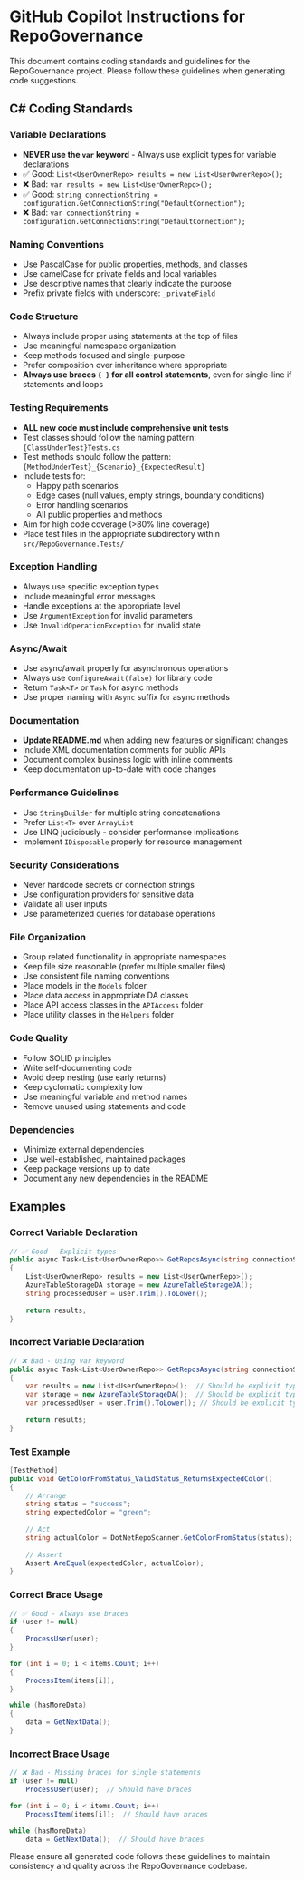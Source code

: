 # GitHub Copilot Instructions for RepoGovernance

This document contains coding standards and guidelines for the RepoGovernance project. Please follow these guidelines when generating code suggestions.

## C# Coding Standards

### Variable Declarations
- **NEVER use the `var` keyword** - Always use explicit types for variable declarations
- ✅ Good: `List<UserOwnerRepo> results = new List<UserOwnerRepo>();`
- ❌ Bad: `var results = new List<UserOwnerRepo>();`
- ✅ Good: `string connectionString = configuration.GetConnectionString("DefaultConnection");`
- ❌ Bad: `var connectionString = configuration.GetConnectionString("DefaultConnection");`

### Naming Conventions
- Use PascalCase for public properties, methods, and classes
- Use camelCase for private fields and local variables
- Use descriptive names that clearly indicate the purpose
- Prefix private fields with underscore: `_privateField`

### Code Structure
- Always include proper using statements at the top of files
- Use meaningful namespace organization
- Keep methods focused and single-purpose
- Prefer composition over inheritance where appropriate
- **Always use braces `{ }` for all control statements**, even for single-line if statements and loops

### Testing Requirements
- **ALL new code must include comprehensive unit tests**
- Test classes should follow the naming pattern: `{ClassUnderTest}Tests.cs`
- Test methods should follow the pattern: `{MethodUnderTest}_{Scenario}_{ExpectedResult}`
- Include tests for:
  - Happy path scenarios
  - Edge cases (null values, empty strings, boundary conditions)
  - Error handling scenarios
  - All public properties and methods
- Aim for high code coverage (>80% line coverage)
- Place test files in the appropriate subdirectory within `src/RepoGovernance.Tests/`

### Exception Handling
- Always use specific exception types
- Include meaningful error messages
- Handle exceptions at the appropriate level
- Use `ArgumentException` for invalid parameters
- Use `InvalidOperationException` for invalid state

### Async/Await
- Use async/await properly for asynchronous operations
- Always use `ConfigureAwait(false)` for library code
- Return `Task<T>` or `Task` for async methods
- Use proper naming with `Async` suffix for async methods

### Documentation
- **Update README.md** when adding new features or significant changes
- Include XML documentation comments for public APIs
- Document complex business logic with inline comments
- Keep documentation up-to-date with code changes

### Performance Guidelines
- Use `StringBuilder` for multiple string concatenations
- Prefer `List<T>` over `ArrayList`
- Use LINQ judiciously - consider performance implications
- Implement `IDisposable` properly for resource management

### Security Considerations
- Never hardcode secrets or connection strings
- Use configuration providers for sensitive data
- Validate all user inputs
- Use parameterized queries for database operations

### File Organization
- Group related functionality in appropriate namespaces
- Keep file size reasonable (prefer multiple smaller files)
- Use consistent file naming conventions
- Place models in the `Models` folder
- Place data access in appropriate DA classes
- Place API access classes in the `APIAccess` folder
- Place utility classes in the `Helpers` folder

### Code Quality
- Follow SOLID principles
- Write self-documenting code
- Avoid deep nesting (use early returns)
- Keep cyclomatic complexity low
- Use meaningful variable and method names
- Remove unused using statements and code

### Dependencies
- Minimize external dependencies
- Use well-established, maintained packages
- Keep package versions up to date
- Document any new dependencies in the README

## Examples

### Correct Variable Declaration
```csharp
// ✅ Good - Explicit types
public async Task<List<UserOwnerRepo>> GetReposAsync(string connectionString, string user)
{
    List<UserOwnerRepo> results = new List<UserOwnerRepo>();
    AzureTableStorageDA storage = new AzureTableStorageDA();
    string processedUser = user.Trim().ToLower();
    
    return results;
}
```

### Incorrect Variable Declaration
```csharp
// ❌ Bad - Using var keyword
public async Task<List<UserOwnerRepo>> GetReposAsync(string connectionString, string user)
{
    var results = new List<UserOwnerRepo>();  // Should be explicit type
    var storage = new AzureTableStorageDA();  // Should be explicit type
    var processedUser = user.Trim().ToLower(); // Should be explicit type
    
    return results;
}
```

### Test Example
```csharp
[TestMethod]
public void GetColorFromStatus_ValidStatus_ReturnsExpectedColor()
{
    // Arrange
    string status = "success";
    string expectedColor = "green";
    
    // Act
    string actualColor = DotNetRepoScanner.GetColorFromStatus(status);
    
    // Assert
    Assert.AreEqual(expectedColor, actualColor);
}
```

### Correct Brace Usage
```csharp
// ✅ Good - Always use braces
if (user != null)
{
    ProcessUser(user);
}

for (int i = 0; i < items.Count; i++)
{
    ProcessItem(items[i]);
}

while (hasMoreData)
{
    data = GetNextData();
}
```

### Incorrect Brace Usage
```csharp
// ❌ Bad - Missing braces for single statements
if (user != null)
    ProcessUser(user);  // Should have braces

for (int i = 0; i < items.Count; i++)
    ProcessItem(items[i]);  // Should have braces

while (hasMoreData)
    data = GetNextData();  // Should have braces
```

Please ensure all generated code follows these guidelines to maintain consistency and quality across the RepoGovernance codebase.